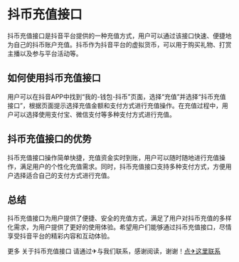 # 抖币充值接口

抖币充值接口是抖音平台提供的一种充值方式，用户可以通过该接口快速、便捷地为自己的抖币账户充值。抖币作为抖音平台的虚拟货币，可以用于购买礼物、打赏主播以及参与平台活动等。

## 如何使用抖币充值接口

用户可以在抖音APP中找到“我的-钱包-抖币”页面，选择“充值”并选择“抖币充值接口”，根据页面提示选择充值金额和支付方式进行充值操作。在充值过程中，用户可以选择使用支付宝、微信支付等多种支付方式进行充值。

## 抖币充值接口的优势

抖币充值接口操作简单快捷，充值资金实时到账，用户可以随时随地进行充值操作，满足用户的个性化充值需求。同时，抖币充值接口支持多种支付方式，方便用户选择适合自己的支付方式进行充值。

## 总结

抖币充值接口为用户提供了便捷、安全的充值方式，满足了用户对抖币充值的多样化需求，为用户提供了更好的使用体验。希望用户们能够通过抖币充值接口，尽情享受抖音平台的精彩内容和互动体验。

更多 关于抖币充值接口 请通过✈与我们联系，感谢阅读，谢谢！[点✈这里联系](https://t.me/pt99bot)